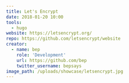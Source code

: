 ```yaml
---
title: Let's Encrypt
date: 2018-01-20 10:00
tools:
  - hugo
website: https://letsencrypt.org/
repo: https://github.com/letsencrypt/website
creator:
  - name: bep
    role: 'Development'
    url: https://github.com/bep
    twitter_username: bepsays
image_path: /uploads/showcase/letsencrypt.jpg
---
```

